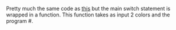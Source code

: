Pretty much the same code as [this](https://github.com/eshamidi/techno_organ/blob/master/blinkx3/blinkx3.ino) but the main switch statement is wrapped in a function. This function takes as input 2 colors and the program #. 
